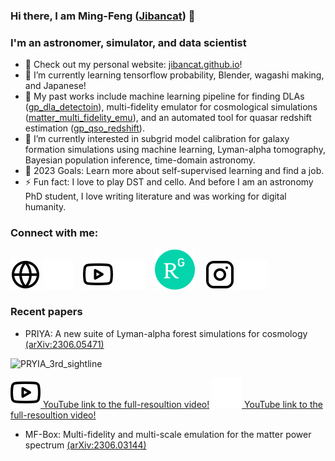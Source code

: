 ### Hi there, I am Ming-Feng ([Jibancat][website]) 👋

### I'm an astronomer, simulator, and data scientist

- 🔭 Check out my personal website: [jibancat.github.io][website]! 
- 🌱 I’m currently learning tensorflow probability, Blender, wagashi making, and Japanese!
- 🧋 My past works include machine learning pipeline for finding DLAs ([gp_dla_detectoin](https://github.com/rmgarnett/gp_dla_detection)), multi-fidelity emulator for cosmological simulations ([matter_multi_fidelity_emu](https://github.com/jibanCat/matter_multi_fidelity_emu)), and an automated tool for quasar redshift estimation ([gp_qso_redshift](https://github.com/sbird/gp_qso_redshift)).
- 👯 I’m currently interested in subgrid model calibration for galaxy formation simulations using machine learning, Lyman-alpha tomography, Bayesian population inference, time-domain astronomy.
- 🥅 2023 Goals: Learn more about self-supervised learning and find a job.
- ⚡ Fun fact: I love to play DST and cello. And before I am an astronomy PhD student, I love writing literature and was working for digital humanity.


### Connect with me:

[![website](./img/globe-light.svg)](https://jibancat.github.io#gh-light-mode-only)
[![website](./img/globe-dark.svg)](https://jibancat.github.io#gh-dark-mode-only)
&nbsp;&nbsp;
[![website](./img/youtube-light.svg)](https://www.youtube.com/channel/UCTVjf6TgaA5LzXBtXAfAD2A#gh-light-mode-only)
[![website](./img/youtube-dark.svg)](https://www.youtube.com/channel/UCTVjf6TgaA5LzXBtXAfAD2A#gh-dark-mode-only)
&nbsp;&nbsp;
[![website](./img/ResearchGate_icon_SVG.svg)](https://www.researchgate.net/profile/Ming-Feng-Ho)
&nbsp;&nbsp;
[![website](./img/instagram-light.svg)](https://www.instagram.com/jibancat/#gh-light-mode-only)
[![website](./img/instagram-dark.svg)](https://www.instagram.com/jibancat/#gh-dark-mode-only)

### Recent papers

* PRIYA: A new suite of Lyman-alpha forest simulations for cosmology [(arXiv:2306.05471)](https://arxiv.org/abs/2306.05471)

![PRYIA_3rd_sightline](https://github.com/jibanCat/jibanCat/assets/23435784/2faf5e80-2bde-4a78-800b-7caffea51211)

[![YouTube link to the full-resoultion video!](./img/youtube-light.svg) YouTube link to the full-resoultion video!](https://youtu.be/FVe9tUBPXIs#gh-light-mode-only)
[![YouTube link to the full-resolution video!](./img/youtube-dark.svg) YouTube link to the full-resoultion video!](https://youtu.be/FVe9tUBPXIs#gh-dark-mode-only)


* MF-Box: Multi-fidelity and multi-scale emulation for the matter power spectrum [(arXiv:2306.03144)](https://arxiv.org/abs/2306.03144)


[website]: https://jibancat.github.io
[youtube]: https://www.youtube.com/channel/UCTVjf6TgaA5LzXBtXAfAD2A
[instagram]: https://www.instagram.com/jibancat/

